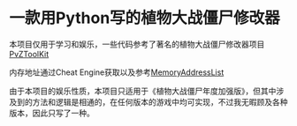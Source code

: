 # 一款用Python写的植物大战僵尸修改器

本项目仅用于学习和娱乐，一些代码参考了著名的植物大战僵尸修改器项目[PvZToolKit](https://github.com/lmintlcx/pvztoolkit)

内存地址通过Cheat Engine获取以及参考[MemoryAddressList](https://github.com/Lazuplis-Mei/pvzclass/blob/master/MemoryAddressList)

由于本项目的娱乐性质，本项目只适用于《植物大战僵尸年度加强版》，但其中涉及到的方法和逻辑是相通的，在任何版本的游戏中均可实现，不过我无暇顾及各种版本，因此只写了一种。